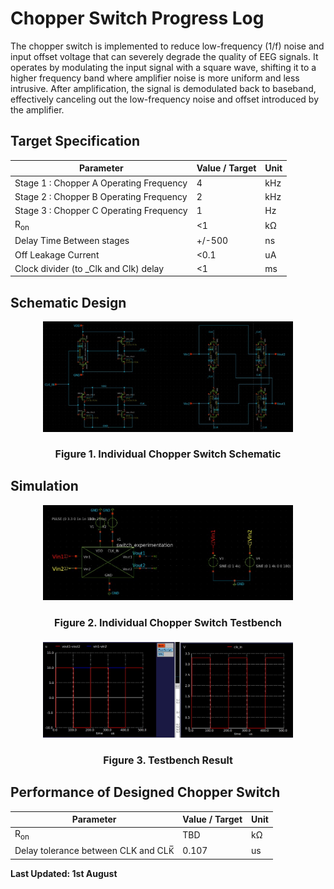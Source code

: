 # Chopper Switch Progress Log

The chopper switch is implemented to reduce low-frequency (1/f) noise and input offset voltage that can severely degrade the quality of EEG signals. It operates by modulating the input signal with a square wave, shifting it to a higher frequency band where amplifier noise is more uniform and less intrusive. After amplification, the signal is demodulated back to baseband, effectively canceling out the low-frequency noise and offset introduced by the amplifier. 

## Target Specification

<div align="center">

| **Parameter**                        | **Value / Target** | **Unit** |
|-------------------------------------|--------------------|----------|
| Stage 1 : Chopper A Operating Frequency       | 4              | kHz       |
| Stage 2 : Chopper B Operating Frequency       | 2            | kHz       |
| Stage 3 : Chopper C Operating Frequency       | 1               | Hz       |
| R<sub>on</sub>                                 | <1                | kΩ       |
| Delay Time Between stages | +/-500              | ns       |
| Off Leakage Current | <0.1 | uA
| Clock divider (to _Clk and Clk) delay | <1 | ms

</div>

## Schematic Design

<p align="center">
  <img src="../../images/SwitchSchem.jpg" alt="SwitchSchem" width="400"/>
</p>
<h4 align="center" style="font-size:16px;">Figure 1. Individual Chopper Switch Schematic</h4>

## Simulation

<p align="center">
  <img src="../../images/SwitchFull.jpg" alt="SwitchFull" width="400"/>
</p>
<h4 align="center" style="font-size:16px;">Figure 2. Individual Chopper Switch Testbench</h4>

<p align="center">
  <img src="../../images/SwitchTb.jpg" alt="SwitchTb" width="400"/>
</p>
<h4 align="center" style="font-size:16px;">Figure 3. Testbench Result</h4>

## Performance of Designed Chopper Switch 

<div align="center">

| **Parameter**                        | **Value / Target** | **Unit** |
|-------------------------------------|--------------------|----------|
| R<sub>on</sub>                                 | TBD                | kΩ       |
| Delay tolerance between CLK and CLK̅ | 0.107              | us       |

</div>

**Last Updated: 1st August**
